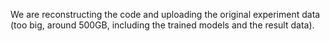 We are reconstructing the code and uploading the original experiment data (too big, around 500GB, including the trained models and the result data).
